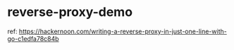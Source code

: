# reverse-proxy-demo

ref: https://hackernoon.com/writing-a-reverse-proxy-in-just-one-line-with-go-c1edfa78c84b